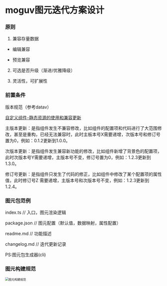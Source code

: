 # moguv图元迭代方案设计

### 原则

1. 兼容存量数据

- 编辑兼容

- 预览兼容

2. 可选是否升级（渐进/优雅降级）

3. 灵活性，可扩展性



### 前置条件

版本规范（参考datav）

[自定义组件-静态资源的使用和兼容更新](https://helpcdn.aliyun.com/document_detail/372608.html#title-1kp-bx1-bqs)

主版本更新：是指组件发生不兼容修改，比如组件的配置项和代码进行了大范围修改，甚至是重构，已经无法兼容时，此时主板本号X需要递增，次版本号和修订号置为0，例如：0.1.2更新到1.0.0。

次版本更新：是指组件发生兼容新功能的修改，比如组件新增了背景色的配置项，此时次版本号Y需要递增，主版本号不变，修订号置为0，例如：1.2.3更新到1.3.0。

修订号更新：是指组件只发生了代码的修正，比如组件中修改了某个配置项的属性值，此时修订号Z 需要递增，主版本号和次版本号不变，例如：1.2.3更新到1.2.4。



### 图元包范例

index.ts  // 入口，图元渲染逻辑

package.json  // 图元配置（默认值，数据映射，属性配置）

readme.md  // 功能描述

changelog.md  // 迭代更新记录



PS:图元包生成器(cli)



### 图元构建规范

<img src="/Users/vannvan/Downloads/图元构建规范.png" alt="图元构建规范" style="zoom: 67%;" />







